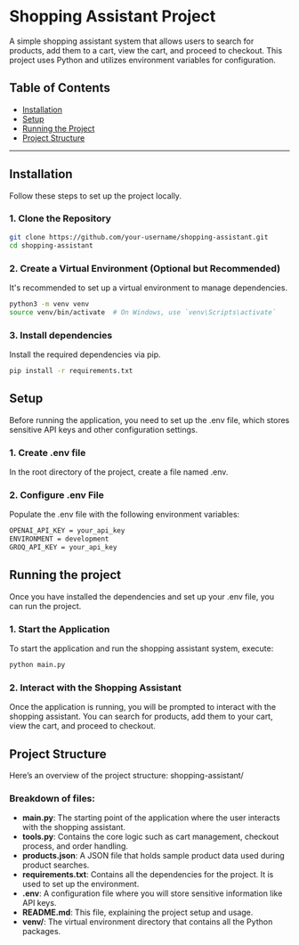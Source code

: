 # Shopping Assistant Project

A simple shopping assistant system that allows users to search for products, add them to a cart, view the cart, and proceed to checkout. This project uses Python and utilizes environment variables for configuration.

## Table of Contents
- [Installation](#installation)
- [Setup](#setup)
- [Running the Project](#running-the-project)
- [Project Structure](#project-structure)

---

## Installation

Follow these steps to set up the project locally.

### 1. Clone the Repository
```bash
git clone https://github.com/your-username/shopping-assistant.git
cd shopping-assistant
```

### 2. Create a Virtual Environment (Optional but Recommended)
It's recommended to set up a virtual environment to manage dependencies.
```bash
python3 -m venv venv
source venv/bin/activate  # On Windows, use `venv\Scripts\activate`
```

### 3. Install dependencies
Install the required dependencies via pip.
```bash
pip install -r requirements.txt
```

## Setup
Before running the application, you need to set up the .env file, which stores sensitive API keys and other configuration settings.
### 1. Create .env file
In the root directory of the project, create a file named .env.
### 2. Configure .env File
Populate the .env file with the following environment variables:
```bash
OPENAI_API_KEY = your_api_key
ENVIRONMENT = development
GROQ_API_KEY = your_api_key
```

## Running the project
Once you have installed the dependencies and set up your .env file, you can run the project.
### 1. Start the Application
To start the application and run the shopping assistant system, execute:
```bash
python main.py
```

### 2. Interact with the Shopping Assistant
Once the application is running, you will be prompted to interact with the shopping assistant. You can search for products, add them to your cart, view the cart, and proceed to checkout.

## Project Structure
Here’s an overview of the project structure:
shopping-assistant/

### Breakdown of files:

- **main.py**: The starting point of the application where the user interacts with the shopping assistant.
- **tools.py**: Contains the core logic such as cart management, checkout process, and order handling.
- **products.json**: A JSON file that holds sample product data used during product searches.
- **requirements.txt**: Contains all the dependencies for the project. It is used to set up the environment.
- **.env**: A configuration file where you will store sensitive information like API keys.
- **README.md**: This file, explaining the project setup and usage.
- **venv/**: The virtual environment directory that contains all the Python packages.

